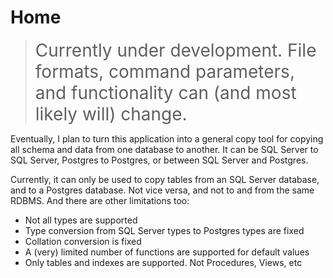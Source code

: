 # Home

> <span style="font-size:2em;">Currently under development. File formats, command parameters, and functionality can (and most likely will) change.</span>

Eventually, I plan to turn this application into a general copy tool for copying all schema and data from one database to another. It can be SQL Server to SQL Server, Postgres to Postgres, or between SQL Server and Postgres.

Currently, it can only be used to copy tables from an SQL Server database, and to a Postgres database. Not vice versa, and not to and from the same RDBMS. And there are other limitations too:

* Not all types are supported
* Type conversion from SQL Server types to Postgres types are fixed
* Collation conversion is fixed
* A (very) limited number of functions are supported for default values
* Only tables and indexes are supported. Not Procedures, Views, etc
